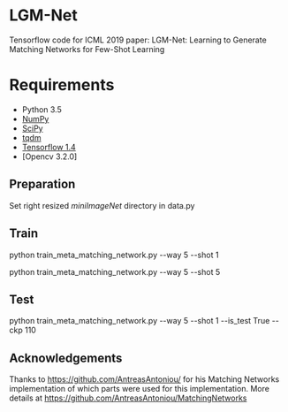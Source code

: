 # LGM-Net
Tensorflow code for ICML 2019 paper: LGM-Net: Learning to Generate Matching Networks for Few-Shot Learning


# Requirements
- Python 3.5
- [NumPy](http://www.numpy.org/)
- [SciPy](https://www.scipy.org/)
- [tqdm](https://pypi.python.org/pypi/tqdm)
- [Tensorflow 1.4](https://www.tensorflow.org/install/)
- [Opencv 3.2.0]

## Preparation
Set right resized $\textit{mini}ImageNet$ directory in data.py

## Train
python train_meta_matching_network.py --way 5 --shot 1

python train_meta_matching_network.py --way 5 --shot 5

## Test
python train_meta_matching_network.py --way 5 --shot 1 --is_test True --ckp 110

## Acknowledgements
Thanks to https://github.com/AntreasAntoniou/ for his Matching Networks implementation of which parts were used for this implementation. More details at https://github.com/AntreasAntoniou/MatchingNetworks

